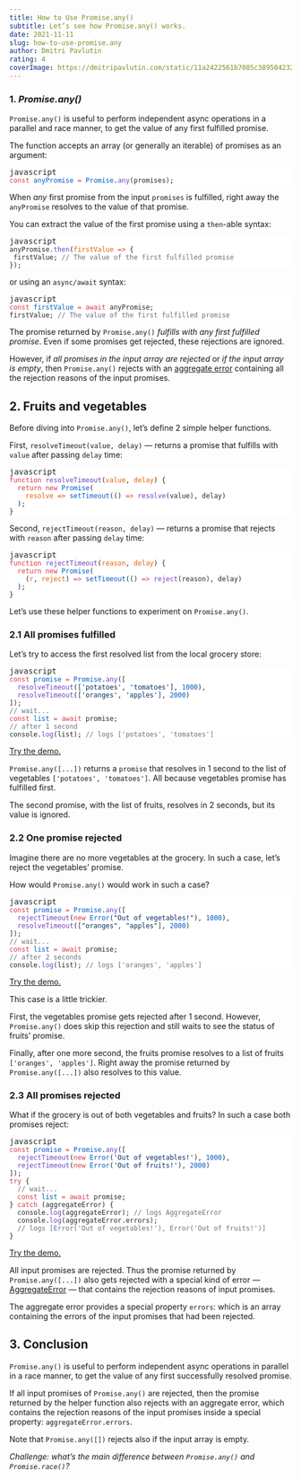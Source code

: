 ```yaml
---
title: How to Use Promise.any()
subtitle: Let’s see how Promise.any() works.
date: 2021-11-11
slug: how-to-use-promise.any
author: Dmitri Pavlutin
rating: 4
coverImage: https://dmitripavlutin.com/static/11a2422561b7085c389504232f0b5107/65311/cover.webp
---
```


<h3 id="1-promiseany" style="position:relative;"><a href="#1-promiseany" aria-label="1 promiseany permalink" class="anchor before"></a>1. <em>Promise.any()</em></h3>
<p><code>Promise.any()</code> is useful to perform independent async operations in a parallel and race manner, to get the value of any first fulfilled promise.</p>
<p>The function accepts an array (or generally an iterable) of promises as an argument:</p>
<pre class="shiki github-light" style="background-color: #fff; color: #24292e"><div class="language-id">javascript</div><div class='code-container'><code><div class='line'><span style="color: #D73A49">const</span><span style="color: #24292E"> </span><span style="color: #005CC5">anyPromise</span><span style="color: #24292E"> </span><span style="color: #D73A49">=</span><span style="color: #24292E"> </span><span style="color: #005CC5">Promise</span><span style="color: #24292E">.</span><span style="color: #6F42C1">any</span><span style="color: #24292E">(promises);</span></div></code></div></pre>
<p>When <em>any</em> first promise from the input <code>promises</code> is fulfilled, right away the <code>anyPromise</code> resolves to the value of that promise.</p>
<p>You can extract the value of the first promise using a <code>then</code>-able syntax:</p>
<pre class="shiki github-light" style="background-color: #fff; color: #24292e"><div class="language-id">javascript</div><div class='code-container'><code><div class='line'><span style="color: #24292E">anyPromise.</span><span style="color: #6F42C1">then</span><span style="color: #24292E">(</span><span style="color: #E36209">firstValue</span><span style="color: #24292E"> </span><span style="color: #D73A49">=&gt;</span><span style="color: #24292E"> {</span></div><div class='line'><span style="color: #24292E"> firstValue; </span><span style="color: #6A737D">// The value of the first fulfilled promise</span></div><div class='line'><span style="color: #24292E">});</span></div></code></div></pre>
<p>or using an <code>async/await</code> syntax:</p>
<pre class="shiki github-light" style="background-color: #fff; color: #24292e"><div class="language-id">javascript</div><div class='code-container'><code><div class='line'><span style="color: #D73A49">const</span><span style="color: #24292E"> </span><span style="color: #005CC5">firstValue</span><span style="color: #24292E"> </span><span style="color: #D73A49">=</span><span style="color: #24292E"> </span><span style="color: #D73A49">await</span><span style="color: #24292E"> anyPromise;</span></div><div class='line'></div><div class='line'><span style="color: #24292E">firstValue; </span><span style="color: #6A737D">// The value of the first fulfilled promise</span></div></code></div></pre>
<p>The promise returned by <code>Promise.any()</code> <em>fulfills with any first fulfilled promise</em>. Even if some promises get rejected, these rejections are ignored.</p>
<p>However, if <em>all promises in the input array are rejected</em> or <em>if the input array is empty</em>, then <code>Promise.any()</code> rejects with an <a href="https://developer.mozilla.org/en-US/docs/Web/JavaScript/Reference/Global_Objects/AggregateError">aggregate error</a> containing all the rejection reasons of the input promises.</p>
<h2 id="2-fruits-and-vegetables" style="position:relative;"><a href="#2-fruits-and-vegetables" aria-label="2 fruits and vegetables permalink" class="anchor before"></a>2. Fruits and vegetables</h2>
<p>Before diving into <code>Promise.any()</code>, let’s define 2 simple helper functions.</p>
<p>First, <code>resolveTimeout(value, delay)</code> — returns a promise that fulfills with <code>value</code> after passing <code>delay</code> time:</p>
<pre class="shiki github-light" style="background-color: #fff; color: #24292e"><div class="language-id">javascript</div><div class='code-container'><code><div class='line'><span style="color: #D73A49">function</span><span style="color: #24292E"> </span><span style="color: #6F42C1">resolveTimeout</span><span style="color: #24292E">(</span><span style="color: #E36209">value</span><span style="color: #24292E">, </span><span style="color: #E36209">delay</span><span style="color: #24292E">) {</span></div><div class='line'><span style="color: #24292E">  </span><span style="color: #D73A49">return</span><span style="color: #24292E"> </span><span style="color: #D73A49">new</span><span style="color: #24292E"> </span><span style="color: #005CC5">Promise</span><span style="color: #24292E">(</span></div><div class='line'><span style="color: #24292E">    </span><span style="color: #E36209">resolve</span><span style="color: #24292E"> </span><span style="color: #D73A49">=&gt;</span><span style="color: #24292E"> </span><span style="color: #005CC5">setTimeout</span><span style="color: #24292E">(() </span><span style="color: #D73A49">=&gt;</span><span style="color: #24292E"> </span><span style="color: #6F42C1">resolve</span><span style="color: #24292E">(value), delay)</span></div><div class='line'><span style="color: #24292E">  );</span></div><div class='line'><span style="color: #24292E">}</span></div></code></div></pre>
<p>Second, <code>rejectTimeout(reason, delay)</code> — returns a promise that rejects with <code>reason</code> after passing <code>delay</code> time:</p>
<pre class="shiki github-light" style="background-color: #fff; color: #24292e"><div class="language-id">javascript</div><div class='code-container'><code><div class='line'><span style="color: #D73A49">function</span><span style="color: #24292E"> </span><span style="color: #6F42C1">rejectTimeout</span><span style="color: #24292E">(</span><span style="color: #E36209">reason</span><span style="color: #24292E">, </span><span style="color: #E36209">delay</span><span style="color: #24292E">) {</span></div><div class='line'><span style="color: #24292E">  </span><span style="color: #D73A49">return</span><span style="color: #24292E"> </span><span style="color: #D73A49">new</span><span style="color: #24292E"> </span><span style="color: #005CC5">Promise</span><span style="color: #24292E">(</span></div><div class='line'><span style="color: #24292E">    (</span><span style="color: #E36209">r</span><span style="color: #24292E">, </span><span style="color: #E36209">reject</span><span style="color: #24292E">) </span><span style="color: #D73A49">=&gt;</span><span style="color: #24292E"> </span><span style="color: #005CC5">setTimeout</span><span style="color: #24292E">(() </span><span style="color: #D73A49">=&gt;</span><span style="color: #24292E"> </span><span style="color: #6F42C1">reject</span><span style="color: #24292E">(reason), delay)</span></div><div class='line'><span style="color: #24292E">  );</span></div><div class='line'><span style="color: #24292E">}</span></div></code></div></pre>
<p>Let’s use these helper functions to experiment on <code>Promise.any()</code>.</p>
<h3 id="21-all-promises-fulfilled" style="position:relative;"><a href="#21-all-promises-fulfilled" aria-label="21 all promises fulfilled permalink" class="anchor before"></a>2.1 All promises fulfilled</h3>
<p>Let’s try to access the first resolved list from the local grocery store:</p>
<pre class="shiki github-light" style="background-color: #fff; color: #24292e"><div class="language-id">javascript</div><div class='code-container'><code><div class='line dim'><span style="color: #D73A49">const</span><span style="color: #24292E"> </span><span style="color: #005CC5">promise</span><span style="color: #24292E"> </span><span style="color: #D73A49">=</span><span style="color: #24292E"> </span><span style="color: #005CC5">Promise</span><span style="color: #24292E">.</span><span style="color: #6F42C1">any</span><span style="color: #24292E">([</span></div><div class='line highlight'><span style="color: #24292E">  </span><span style="color: #6F42C1">resolveTimeout</span><span style="color: #24292E">([</span><span style="color: #032F62">'potatoes'</span><span style="color: #24292E">, </span><span style="color: #032F62">'tomatoes'</span><span style="color: #24292E">], </span><span style="color: #005CC5">1000</span><span style="color: #24292E">),</span></div><div class='line highlight'><span style="color: #24292E">  </span><span style="color: #6F42C1">resolveTimeout</span><span style="color: #24292E">([</span><span style="color: #032F62">'oranges'</span><span style="color: #24292E">, </span><span style="color: #032F62">'apples'</span><span style="color: #24292E">], </span><span style="color: #005CC5">2000</span><span style="color: #24292E">)</span></div><div class='line dim'><span style="color: #24292E">]);</span></div><div class='line'></div><div class='line dim'><span style="color: #6A737D">// wait...</span></div><div class='line dim'><span style="color: #D73A49">const</span><span style="color: #24292E"> </span><span style="color: #005CC5">list</span><span style="color: #24292E"> </span><span style="color: #D73A49">=</span><span style="color: #24292E"> </span><span style="color: #D73A49">await</span><span style="color: #24292E"> promise;</span></div><div class='line'></div><div class='line dim'><span style="color: #6A737D">// after 1 second</span></div><div class='line dim'><span style="color: #24292E">console.</span><span style="color: #6F42C1">log</span><span style="color: #24292E">(list); </span><span style="color: #6A737D">// logs ['potatoes', 'tomatoes']</span></div></code></div></pre>
<p><a href="https://codesandbox.io/s/first-fulfilled-w89h7?file=/src/index.js">Try the demo.</a></p>
<p><code>Promise.any([...])</code> returns a <code>promise</code> that resolves in 1 second to the list of vegetables <code>['potatoes', 'tomatoes']</code>. All because vegetables promise has fulfilled first.</p>
<p>The second promise, with the list of fruits, resolves in 2 seconds, but its value is ignored.</p>
<h3 id="22-one-promise-rejected" style="position:relative;"><a href="#22-one-promise-rejected" aria-label="22 one promise rejected permalink" class="anchor before"></a>2.2 One promise rejected</h3>
<p>Imagine there are no more vegetables at the grocery. In such a case, let’s reject the vegetables’ promise.</p>
<p>How would <code>Promise.any()</code> would work in such a case?</p>
<pre class="shiki github-light" style="background-color: #fff; color: #24292e"><div class="language-id">javascript</div><div class='code-container'><code><div class='line dim'><span style="color: #D73A49">const</span><span style="color: #24292E"> </span><span style="color: #005CC5">promise</span><span style="color: #24292E"> </span><span style="color: #D73A49">=</span><span style="color: #24292E"> </span><span style="color: #005CC5">Promise</span><span style="color: #24292E">.</span><span style="color: #6F42C1">any</span><span style="color: #24292E">([</span></div><div class='line highlight'><span style="color: #24292E">  </span><span style="color: #6F42C1">rejectTimeout</span><span style="color: #24292E">(</span><span style="color: #D73A49">new</span><span style="color: #24292E"> </span><span style="color: #005CC5">Error</span><span style="color: #24292E">(</span><span style="color: #032F62">"Out of vegetables!"</span><span style="color: #24292E">), </span><span style="color: #005CC5">1000</span><span style="color: #24292E">),</span></div><div class='line dim'><span style="color: #24292E">  </span><span style="color: #6F42C1">resolveTimeout</span><span style="color: #24292E">([</span><span style="color: #032F62">"oranges"</span><span style="color: #24292E">, </span><span style="color: #032F62">"apples"</span><span style="color: #24292E">], </span><span style="color: #005CC5">2000</span><span style="color: #24292E">)</span></div><div class='line dim'><span style="color: #24292E">]);</span></div><div class='line'></div><div class='line dim'><span style="color: #6A737D">// wait...</span></div><div class='line dim'><span style="color: #D73A49">const</span><span style="color: #24292E"> </span><span style="color: #005CC5">list</span><span style="color: #24292E"> </span><span style="color: #D73A49">=</span><span style="color: #24292E"> </span><span style="color: #D73A49">await</span><span style="color: #24292E"> promise;</span></div><div class='line'></div><div class='line dim'><span style="color: #6A737D">// after 2 seconds</span></div><div class='line dim'><span style="color: #24292E">console.</span><span style="color: #6F42C1">log</span><span style="color: #24292E">(list); </span><span style="color: #6A737D">// logs ['oranges', 'apples']</span></div></code></div></pre>
<p><a href="https://codesandbox.io/s/one-rejected-dkxrw?file=/src/index.js">Try the demo.</a></p>
<p>This case is a little trickier.</p>
<p>First, the vegetables promise gets rejected after 1 second. However, <code>Promise.any()</code> does skip this rejection and still waits to see the status of fruits’ promise.</p>
<p>Finally, after one more second, the fruits promise resolves to a list of fruits <code>['oranges', 'apples']</code>. Right away the promise returned by <code>Promise.any([...])</code> also resolves to this value.</p>
<h3 id="23-all-promises-rejected" style="position:relative;"><a href="#23-all-promises-rejected" aria-label="23 all promises rejected permalink" class="anchor before"></a>2.3 All promises rejected</h3>
<p>What if the grocery is out of both vegetables and fruits? In such a case both promises reject:</p>
<pre class="shiki github-light" style="background-color: #fff; color: #24292e"><div class="language-id">javascript</div><div class='code-container'><code><div class='line dim'><span style="color: #D73A49">const</span><span style="color: #24292E"> </span><span style="color: #005CC5">promise</span><span style="color: #24292E"> </span><span style="color: #D73A49">=</span><span style="color: #24292E"> </span><span style="color: #005CC5">Promise</span><span style="color: #24292E">.</span><span style="color: #6F42C1">any</span><span style="color: #24292E">([</span></div><div class='line highlight'><span style="color: #24292E">  </span><span style="color: #6F42C1">rejectTimeout</span><span style="color: #24292E">(</span><span style="color: #D73A49">new</span><span style="color: #24292E"> </span><span style="color: #005CC5">Error</span><span style="color: #24292E">(</span><span style="color: #032F62">'Out of vegetables!'</span><span style="color: #24292E">), </span><span style="color: #005CC5">1000</span><span style="color: #24292E">),</span></div><div class='line highlight'><span style="color: #24292E">  </span><span style="color: #6F42C1">rejectTimeout</span><span style="color: #24292E">(</span><span style="color: #D73A49">new</span><span style="color: #24292E"> </span><span style="color: #005CC5">Error</span><span style="color: #24292E">(</span><span style="color: #032F62">'Out of fruits!'</span><span style="color: #24292E">), </span><span style="color: #005CC5">2000</span><span style="color: #24292E">)</span></div><div class='line dim'><span style="color: #24292E">]);</span></div><div class='line'></div><div class='line dim'><span style="color: #D73A49">try</span><span style="color: #24292E"> {</span></div><div class='line dim'><span style="color: #24292E">  </span><span style="color: #6A737D">// wait...</span></div><div class='line dim'><span style="color: #24292E">  </span><span style="color: #D73A49">const</span><span style="color: #24292E"> </span><span style="color: #005CC5">list</span><span style="color: #24292E"> </span><span style="color: #D73A49">=</span><span style="color: #24292E"> </span><span style="color: #D73A49">await</span><span style="color: #24292E"> promise;</span></div><div class='line dim'><span style="color: #24292E">} </span><span style="color: #D73A49">catch</span><span style="color: #24292E"> (aggregateError) {</span></div><div class='line dim'><span style="color: #24292E">  console.</span><span style="color: #6F42C1">log</span><span style="color: #24292E">(aggregateError); </span><span style="color: #6A737D">// logs AggregateError</span></div><div class='line dim'><span style="color: #24292E">  console.</span><span style="color: #6F42C1">log</span><span style="color: #24292E">(aggregateError.errors); </span></div><div class='line dim'><span style="color: #24292E">  </span><span style="color: #6A737D">// logs [Error('Out of vegetables!'), Error('Out of fruits!')]</span></div><div class='line dim'><span style="color: #24292E">}</span></div></code></div></pre>
<p><a href="https://codesandbox.io/s/all-rejected-fbwgu?file=/src/index.js:283-297">Try the demo.</a></p>
<p>All input promises are rejected. Thus the promise returned by <code>Promise.any([...])</code> also gets rejected with a special kind of error — <a href="https://developer.mozilla.org/en-US/docs/Web/JavaScript/Reference/Global_Objects/AggregateError">AggregateError</a> — that contains the rejection reasons of input promises.</p>
<p>The aggregate error provides a special property <code>errors</code>: which is an array containing the errors of the input promises that had been rejected.</p>
<h2 id="3-conclusion" style="position:relative;"><a href="#3-conclusion" aria-label="3 conclusion permalink" class="anchor before"></a>3. Conclusion</h2>
<p><code>Promise.any()</code> is useful to perform independent async operations in parallel in a race manner, to get the value of any first successfully resolved promise.</p>
<p>If all input promises of <code>Promise.any()</code> are rejected, then the promise returned by the helper function also rejects with an aggregate error, which contains the rejection reasons of the input promises inside a special property: <code>aggregateError.errors</code>.</p>
<p>Note that <code>Promise.any([])</code> rejects also if the input array is empty.</p>
<p><em>Challenge: what’s the main difference between <code>Promise.any()</code> and <code>Promise.race()</code>?</em></p></div>